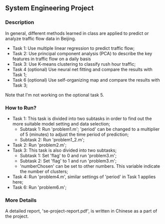 ## System Engineering Project ###

### Description

In general, different methods learned in class are applied to predict or analyze traffic flow data in Beijing.

- Task 1: Use multiple linear regression to predict traffic flow; 
- Task 2: Use principal component analysis (PCA) to describe the key features in traffic flow on a daily basis
- Task 3: Use K-means clustering to classify rush hour traffic; 
- Task 4 (optional) Use neural net fitting and compare the results with Task 1;
- Task 6 (optional) Use self-organizing map and compare the results with Task 3;

Note that I'm not working on the optional task 5.

### How to Run?
- Task 1: This task is divided into two subtasks in order to find out the more suitable model setting and data selection;
    - Subtask 1: Run 'problem1.m'; 'period' can be changed to a multiplier of 5 (minutes) to adjust the time period of prediction;
    - Subtask 2: Run 'problem1_2.m';
- Task 2: Run 'problem2.m';
- Task 3: This task is also divided into two subtasks;
    - Subtask 1: Set 'flag' to 0 and run 'problem3.m';
    - Subtask 2: Set 'flag' to 1 and run 'problem3.m';
    - 'numberChosen' can be set to other numbers. This variable indicate the number of clusters;
- Task 4: Run 'problem4.m', similar settings of 'period' in Task 1 applies here;
- Task 6: Run 'problem6.m';

### More Details
A detailed report, 'se-project-report.pdf', is written in Chinese as a part of the project.